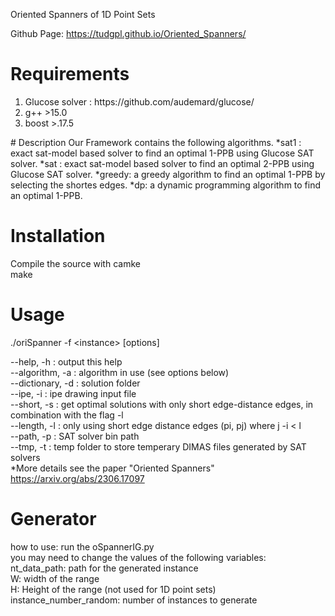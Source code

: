 Oriented Spanners of 1D Point Sets

Github Page: https://tudgpl.github.io/Oriented_Spanners/
# Requirements
<ol>
<li> Glucose solver : https://github.com/audemard/glucose/</li>
<li>  g++ >15.0 </li>
 <li>  boost >.17.5 </li>
</ol>
# Description
Our Framework contains the following algorithms.
*sat1 : exact sat-model based solver to find an optimal 1-PPB using Glucose SAT solver.
*sat : exact sat-model based solver to find an optimal 2-PPB using Glucose SAT solver.
*greedy: a greedy algorithm to find an optimal 1-PPB by selecting the shortes edges.
*dp: a dynamic programming algorithm to find an optimal 1-PPB.


# Installation
Compile the source with camke </br> 
make </br>

# Usage
./oriSpanner  -f \<instance\> [options]

--help, -h : output this help</br>
--algorithm, -a : algorithm in use (see options below) </br>
--dictionary, -d : solution folder </br>
 --ipe, -i : ipe drawing input file </br>
 --short, -s : get optimal solutions with only short edge-distance edges, in combination with the flag -l </br>
 --length, -l : only using short edge distance edges (pi, pj) where j -i < l </br>
 --path, -p : SAT solver bin path </br>
 --tmp, -t : temp folder to store temperary DIMAS files generated by SAT solvers </br>
 *More details see the paper \"Oriented Spanners\" <https://arxiv.org/abs/2306.17097> </br>

# Generator
how to use: <be>
run the oSpannerIG.py <br>
you may need to change the values of the following variables:<br>
nt_data_path: path for the generated instance<br>
W: width of the range<br>
H: Height of the range (not used for 1D point sets)<br>
instance_number_random: number of instances to generate<br>





